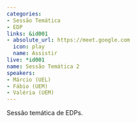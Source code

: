 ```yaml
---
categories:
- Sessão Temática
- EDP
links: &id001
- absolute_url: https://meet.google.com
  icon: play
  name: Assistir
live: *id001
name: Sessão Temática 2
speakers:
- Márcio (UEL)
- Fábio (UEM)
- Valéria (UEM)
---
```


Sessão temática de EDPs.